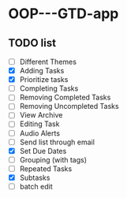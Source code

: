 OOP---GTD-app
=============

TODO list
----------
- [ ] Different Themes  
- [x] Adding Tasks  
- [x] Prioritize tasks  
- [ ] Completing Tasks  
- [ ] Removing Completed Tasks  
- [ ] Removing Uncompleted Tasks  
- [ ] View Archive  
- [ ] Editing Task  
- [ ] Audio Alerts  
- [ ] Send list through email  
- [x] Set Due Dates  
- [ ] Grouping (with tags)  
- [ ] Repeated Tasks  
- [x] Subtasks  
- [ ] batch edit 
